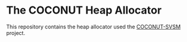 # The COCONUT Heap Allocator

This repository contains the heap allocator used the [COCONUT-SVSM](https://github.com/coconut-svsm/svsm)
project.
